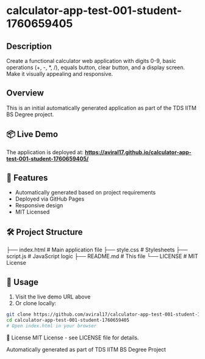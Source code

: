 # calculator-app-test-001-student-1760659405

## Description
Create a functional calculator web application with digits 0-9, basic operations (+, -, *, /), equals button, clear button, and a display screen. Make it visually appealing and responsive.

## Overview

This is an initial automatically generated application as part of the TDS IITM BS Degree project.

## 📦 Live Demo

The application is deployed at: **https://aviral17.github.io/calculator-app-test-001-student-1760659405/**

## 🚀 Features

- Automatically generated based on project requirements
- Deployed via GitHub Pages
- Responsive design
- MIT Licensed

## 🛠️ Project Structure
├── index.html # Main application file
├── style.css # Stylesheets
├── script.js # JavaScript logic
├── README.md # This file
└── LICENSE # MIT License

## 📝 Usage

1. Visit the live demo URL above
2. Or clone locally:
```bash
git clone https://github.com/aviral17/calculator-app-test-001-student-1760659405.git
cd calculator-app-test-001-student-1760659405
# Open index.html in your browser
```

📄 License
MIT License - see LICENSE file for details.

Automatically generated as part of TDS IITM BS Degree Project
